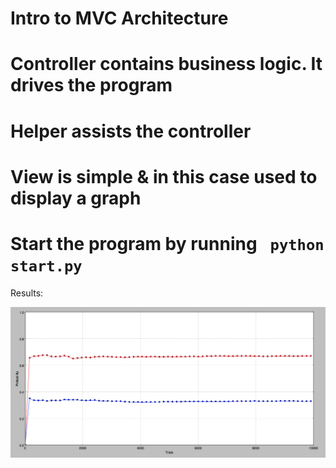 Intro to MVC Architecture
===========================

# Controller contains business logic. It drives the program
# Helper assists the controller
# View is simple & in this case used to display a graph

# Start the program by running ` python start.py`

Results:

![Monty Hall](images/graph.png?raw=true)


